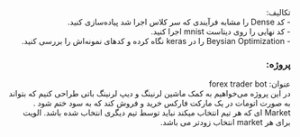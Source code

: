 <div dir='rtl'>
  <hr2>تکالیف:</hr2> <br>
- کد Dense را مشابه فرآیندی که سر کلاس اجرا شد پیاده‌سازی کنید.<br>
- کد نهایی را روی دیتاست mnist اجرا کنید. <br>
- Beysian Optimization را در keras نگاه کرده و کدهای نمونه‌اش را بررسی کنید.<br>
  <h3>پروژه:</h3>
  عنوان: forex trader bot <br>
در این پروژه می‌خواهیم به کمک ماشین لرنینگ و دیپ لرنینگ باتی طراحی کنیم که بتواند به صورت اتومات در یک مارکت فارکس خرید و فروش کند که به سود ختم شود
  . Market ای که هر تیم انتخاب میکند نباید توسط تیم دیگری انتخاب شده باشد.
  الویت برای هر market انتخاب زودتر می باشد.
  </div>

